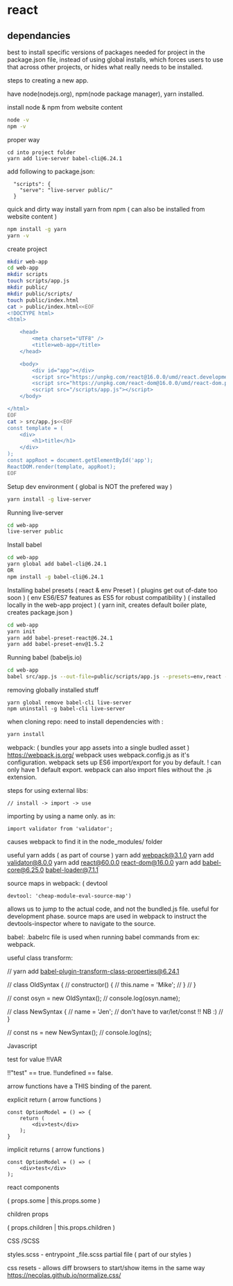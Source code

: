 # react

## dependancies

best to install specific versions of packages needed for project in the package.json file,
instead of using global installs, which forces users to use that across other projects, or
hides what really needs to be installed.

steps to creating a new app.

have node(nodejs.org), npm(node package manager), yarn  installed.

install node & npm from website content

```Bash
node -v
npm -v
```

proper way
```
cd into project folder
yarn add live-server babel-cli@6.24.1
```

add following to package.json:
```
  "scripts": {
    "serve": "live-server public/"
  }
```

quick and dirty way
install yarn from npm ( can also be installed from website content )

```Bash
npm install -g yarn
yarn -v
```

create project

```Bash
mkdir web-app
cd web-app
mkdir scripts
touch scripts/app.js
mkdir public/
mkdir public/scripts/
touch public/index.html
cat > public/index.html<<EOF
<!DOCTYPE html>
<html>

    <head>
        <meta charset="UTF8" />
        <title>web-app</title>
    </head>

    <body>
        <div id="app"></div>
        <script src="https://unpkg.com/react@16.0.0/umd/react.development.js"></script>
        <script src="https://unpkg.com/react-dom@16.0.0/umd/react-dom.production.min.js"></script>
        <script src="/scripts/app.js"></script>
    </body>

</html>
EOF
cat > src/app.js<<EOF
const template = (
    <div>
        <h1>title</h1>
    </div>
);
const appRoot = document.getElementById('app');
ReactDOM.render(template, appRoot);
EOF
```

Setup dev environment ( global is NOT the prefered way )

```Bash
yarn install -g live-server

```
Running live-server

```Bash
cd web-app
live-server public
```

Install babel

```Bash
cd web-app
yarn global add babel-cli@6.24.1
OR
npm install -g babel-cli@6.24.1
```

Installing babel presets ( react & env Preset ) ( plugins get out of-date too soon )
( env ES6/ES7 features as ES5 for robust compatibility )
( installed locally in the web-app project )
( yarn init, creates default boiler plate, creates package.json )

```Bash
cd web-app
yarn init
yarn add babel-preset-react@6.24.1
yarn add babel-preset-env@1.5.2
```

Running babel (babeljs.io)

```Bash
cd web-app
babel src/app.js --out-file=public/scripts/app.js --presets=env,react --watch
```

removing globally installed stuff

```
yarn global remove babel-cli live-server
npm uninstall -g babel-cli live-server
```

when cloning repo:
need to install dependencies with :

```Bash
yarn install
```

webpack:
( bundles your app assets into a single budled asset )
https://webpack.js.org/
webpack uses webpack.config.js as it's configuration.
webpack sets up ES6 import/export for you by default.
! can only have 1 default export.
webpack can also import files without the .js extension.

steps for using external libs:
```
// install -> import -> use
```

importing by using a name only.
as in:
```
import validator from 'validator';
```
causes webpack to find it in the node_modules/ folder

useful yarn adds ( as part of course )
yarn add webpack@3.1.0
yarn add validator@8.0.0
yarn add react@60.0.0 react-dom@16.0.0
yarn add babel-core@6.25.0 babel-loader@7.1.1



source maps in webpack: ( devtool

`devtool: 'cheap-module-eval-source-map')`

allows us to jump to the actual code, and not the bundled.js file.
useful for development phase.
source maps are used in webpack to instruct the devtools-inspector where to navigate to the source.




babel:
.babelrc file is used when running babel commands from ex: webpack.

useful class transform:

// yarn add babel-plugin-transform-class-properties@6.24.1

// class OldSyntax {
//     constructor() {
//         this.name = 'Mike';
//     }
// }

// const osyn = new OldSyntax();
// console.log(osyn.name);


// class NewSyntax {
//     name = 'Jen';     // don't have to var/let/const !! NB :)
// }

// const ns = new NewSyntax();
// console.log(ns);


Javascript

test for value
!!VAR

!!"test" == true.
!!undefined == false.

arrow functions have a THIS binding of the parent.

explicit return ( arrow functions )

```
const OptionModel = () => {
    return (
        <div>test</div>
    );
}
```

implicit returns ( arrow functions )

```
const OptionModel = () => (
    <div>test</div>
);
```


react components


<Component some="prop" /> ( props.some | this.props.some )
<Component><p>children props</p></Component> ( props.children | this.props.children )



CSS /SCSS

styles.scss - entrypoint
_file.scss partial file ( part of our styles )

css resets - allows diff browsers to start/show items in the same way
https://necolas.github.io/normalize.css/

